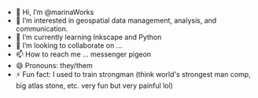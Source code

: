 - 👋 Hi, I’m @marinaWorks
- 👀 I’m interested in geospatial data management, analysis, and communication. 
- 🌱 I’m currently learning Inkscape and Python
- 💞️ I’m looking to collaborate on ...
- 📫 How to reach me ... messenger pigeon 
- 😄 Pronouns: they/them
- ⚡ Fun fact: I used to train strongman (think world's strongest man comp, big atlas stone, etc. very fun but very painful lol)

<!---
marinaWorks/marinaWorks is a ✨ special ✨ repository because its `README.md` (this file) appears on your GitHub profile.
You can click the Preview link to take a look at your changes.
--->
